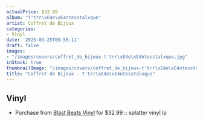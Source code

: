 ```yaml
---
actualPrice: $32.99
album: "T'trr\xE4e\xE4ntesstalxque"
artist: Coffret de Bijoux
categories:
- Vinyl
date: '2025-03-25T05:56:11'
draft: false
images:
- "/images/covers/coffret_de_bijoux-t'trr\xE4e\xE4ntesstalxque.jpg"
inStock: true
thumbnailImage: "/images/covers/coffret_de_bijoux-t'trr\xE4e\xE4ntesstalxque-thumb.jpg"
title: "Coffret de Bijoux - T'trr\xE4e\xE4ntesstalxque"
---
```


## Vinyl
* Purchase from [Blast Beats Vinyl](https://blastbeatsvinyl.com/products/coffret-de-bijoux-ttrraeantesstalxque-splatter-vinyl-lp) for $32.99 :: splatter vinyl lp
